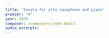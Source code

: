 ```yaml
---
title: 'Sonata for alto saxophone and piano'
premier: "0"
year: 1974
composer: /composers/john-beall
audio_excerpts: 
---
```

